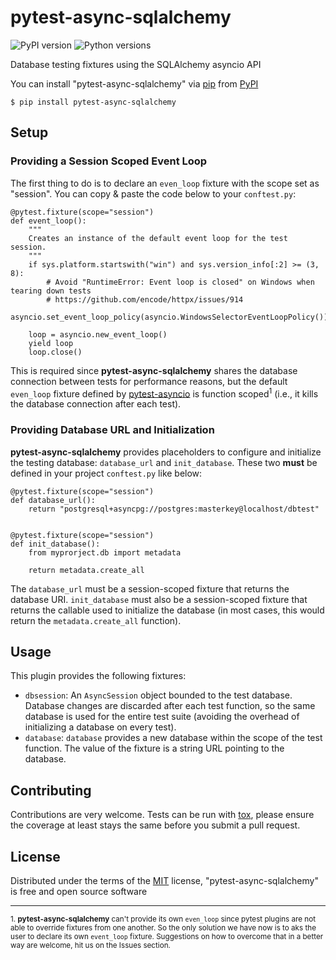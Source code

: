 # pytest-async-sqlalchemy

![PyPI version](https://img.shields.io/pypi/v/pytest-async-sqlalchemy.svg)
![Python versions](https://img.shields.io/pypi/pyversions/pytest-async-sqlalchemy.svg)

Database testing fixtures using the SQLAlchemy asyncio API

You can install "pytest-async-sqlalchemy" via [pip] from [PyPI]

    $ pip install pytest-async-sqlalchemy

## Setup

### Providing a Session Scoped Event Loop

The first thing to do is to declare an `even_loop` fixture  with the scope set as "session". 
You can copy & paste the code below to your `conftest.py`:

    @pytest.fixture(scope="session")
    def event_loop():
        """
        Creates an instance of the default event loop for the test session.
        """
        if sys.platform.startswith("win") and sys.version_info[:2] >= (3, 8):
            # Avoid "RuntimeError: Event loop is closed" on Windows when tearing down tests
            # https://github.com/encode/httpx/issues/914
            asyncio.set_event_loop_policy(asyncio.WindowsSelectorEventLoopPolicy())

        loop = asyncio.new_event_loop()
        yield loop
        loop.close()

This is required since **pytest-async-sqlalchemy** shares the database connection between tests
for performance reasons, but the default `even_loop` fixture defined by 
[pytest-asyncio](http://pypi.org/project/pytest-asyncio) is function scoped<sup>1</sup> (i.e., it 
kills the database connection after each test). 

### Providing Database URL and Initialization

**pytest-async-sqlalchemy** provides placeholders to configure and initialize
the testing database: `database_url` and `init_database`. These two **must** be
defined in your project `conftest.py` like below:

    @pytest.fixture(scope="session")
    def database_url():
        return "postgresql+asyncpg://postgres:masterkey@localhost/dbtest"
    
    
    @pytest.fixture(scope="session")
    def init_database():
        from myprorject.db import metadata
    
        return metadata.create_all

The `database_url` must be a session-scoped fixture that returns the database URI.
`init_database` must also be a session-scoped fixture that returns the callable used
to initialize the database (in most cases, this would return the 
`metadata.create_all` function).    

## Usage

This plugin provides the following fixtures:

- `dbsession`: An `AsyncSession` object bounded to the test database. Database changes
  are discarded after each test function, so the same database is used for the entire 
  test suite (avoiding the overhead of initializing a database on every test).
- `database`: `database` provides a new database within the scope of the test function. 
  The value of the fixture is a string URL pointing to the database.

## Contributing

Contributions are very welcome. Tests can be run with [tox], please ensure
the coverage at least stays the same before you submit a pull request.

## License

Distributed under the terms of the [MIT] license, "pytest-async-sqlalchemy" is free and open source software

[pip]: http://pypi.org/project/pip
[PyPI]: https://pypi.org/project
[MIT]: http://opensource.org/licenses/MIT
[tox]: https://tox.readthedocs.io/en/latest/

---

<small>1. **pytest-async-sqlalchemy** can't provide its own `even_loop` since pytest plugins are not 
able to override fixtures from one another. So the only solution we have now is to aks the user to
declare its own `event_loop` fixture. Suggestions on how to overcome that in a better way are 
welcome, hit us on the Issues section.</small>
